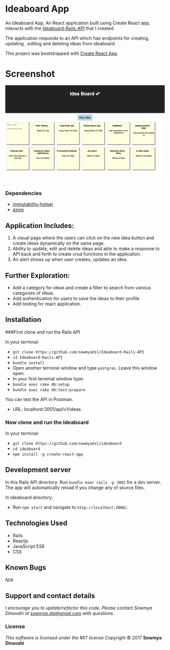 # Ideaboard App

An Ideaboard App, An React application built using Create React app, interacts with the [Ideaboard-Rails-API](https://github.com/sowmyadsl/Ideaboard-Rails-API) that I created.

The application responds to an API which has endpoints for creating, updating , editing and deleting ideas from ideaboard.

This project was bootstrapped with [Create React App](https://github.com/facebookincubator/create-react-app).

# Screenshot
![](public/ideaboard.gif)

### Dependencies
* <a href="https://github.com/kolodny/immutability-helper">immutability-helper</a>
* <a href="https://github.com/mzabriskie/axios">axios</a>

## Application Includes:

1. A visual page where the users can click on the new idea button and create ideas dynamically on the same page.
2. Ability to update, edit and delete ideas and able to make a response to API back and forth to create crud functions in the application.
3. An alert shows up when user creates, updates an idea.

## Further Exploration:

- Add a category for ideas and create a filter to search from various categories of ideas.
- Add authentication for users to save the ideas to their profile
- Add testing for react application.

## Installation

###First clone and run the Rails API

In your terminal:

* `git clone https://github.com/sowmyadsl/Ideaboard-Rails-API`
* `cd Ideaboard-Rails-API`
* `bundle install`
* Open another terminal window and type `postgres`.  Leave this window open.
* In your first terminal window type:
* `bundle exec rake db:setup`
* `bundle exec rake db:test:prepare`

You can test the API in Postman.

* URL: localhost:3001/api/v1/ideas

### Now clone and run the Ideaboard

In your terminal:
* `git clone https://github.com/sowmyadsl/ideaboard`
* `cd ideaboard`
* `npm install -g create-react-app`

## Development server

In this Rails API directory:
Run `bundle exec rails -p 3001` for a dev server. The app will automatically reload if you change any of source files.

In Ideaboard directory:
* Run `npm start` and navigate to `http://localhost:3000/`.

## Technologies Used

* Rails
* Reactjs
* JavaScript ES6
* CSS


## Known Bugs
_N/A_

## Support and contact details

_I encourage you to update/refactor this code. Please contact Sowmya Dinavahi at sowmya.dsl@gmail.com with questions._

### License
*This software is licensed under the MIT license*
Copyright © 2017 **Sowmya Dinavahi**
